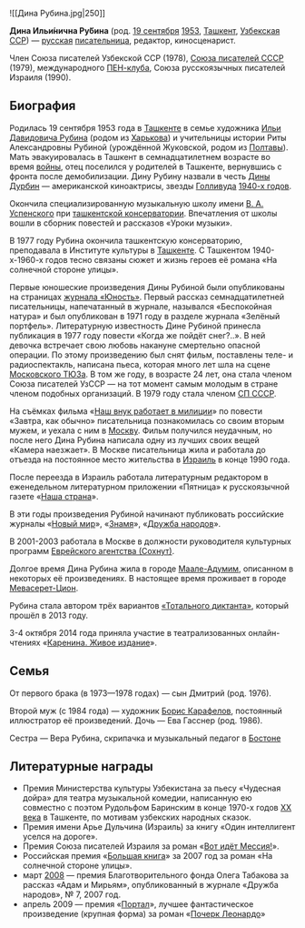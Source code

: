 ![[Дина Рубина.jpg|250]]

**Дина Ильи́нична Ру́бина** (род. [19 сентября](https://ru.wikipedia.org/wiki/19_сентября) [1953](https://ru.wikipedia.org/wiki/1953), [Ташкент](https://ru.wikipedia.org/wiki/Ташкент), [Узбекская ССР](https://ru.wikipedia.org/wiki/Узбекская_ССР)) — [русская](https://ru.wikipedia.org/wiki/Русский_язык) [писательница](https://ru.wikipedia.org/wiki/Писательница), редактор, киносценарист.

Член Союза писателей Узбекской ССР (1978), [Союза писателей СССР](https://ru.wikipedia.org/wiki/Союз_писателей_СССР) (1979), международного [ПЕН-клуба](https://ru.wikipedia.org/wiki/ПЕН-клуб), Союза русскоязычных писателей Израиля (1990).

## Биография

Родилась 19 сентября 1953 года в [Ташкенте](https://ru.wikipedia.org/wiki/Ташкент) в семье художника [Ильи Давидовича Рубина](https://ru.wikipedia.org/wiki/Рубин,_Илья_Давидович) (родом из [Харькова](https://ru.wikipedia.org/wiki/Харьков)) и учительницы истории Риты Александровны Рубиной (урождённой Жуковской, родом из [Полтавы](https://ru.wikipedia.org/wiki/Полтава)). Мать эвакуировалась в Ташкент в семнадцатилетнем возрасте во время [войны](https://ru.wikipedia.org/wiki/Великая_Отечественная_война), отец поселился у родителей в Ташкенте, вернувшись с фронта после демобилизации. Дину Рубину назвали в честь [Дины Дурбин](https://ru.wikipedia.org/wiki/Дурбин,_Дина) — американской киноактрисы, звезды [Голливуда](https://ru.wikipedia.org/wiki/Кинематограф_США) [1940-х годов](https://ru.wikipedia.org/wiki/1940-е_годы).

Окончила специализированную музыкальную школу имени [В. А. Успенского](https://ru.wikipedia.org/wiki/Успенский,_Виктор_Александрович) при [ташкентской консерватории](https://ru.wikipedia.org/wiki/Государственная_консерватория_Узбекистана). Впечатления от школы вошли в сборник повестей и рассказов «Уроки музыки».

В 1977 году Рубина окончила ташкентскую консерваторию, преподавала в Институте культуры в [Ташкенте](https://ru.wikipedia.org/wiki/Ташкент). C Ташкентом 1940-х-1960-х годов тесно связаны сюжет и жизнь героев её романа «На солнечной стороне улицы».

Первые юношеские произведения Дины Рубиной были опубликованы на страницах [журнала «Юность»](https://ru.wikipedia.org/wiki/Юность_(журнал)). Первый рассказ семнадцатилетней писательницы, напечатанный в журнале,  назывался «Беспокойная натура» и был опубликован в 1971 году в разделе  журнала «Зелёный портфель». Литературную известность Дине Рубиной  принесла публикация в 1977 году повести «Когда же пойдёт снег?..». В ней девочка встречает свою любовь накануне смертельно опасной операции. По  этому произведению был снят фильм, поставлены теле- и радиоспектакль,  написана пьеса, которая много лет шла на сцене [Московского ТЮЗа](https://ru.wikipedia.org/wiki/Московский_театр_юного_зрителя). В том же году, в возрасте 24 лет, она стала членом Союза писателей  УзССР — на тот момент самым молодым в стране членом подобных организаций. В 1979 году стала членом [СП СССР](https://ru.wikipedia.org/wiki/Союз_писателей_СССР).

На съёмках фильма «[Наш внук работает в милиции](https://ru.wikipedia.org/w/index.php?title=Наш_внук_работает_в_милиции&action=edit&redlink=1)» по повести «Завтра, как обычно» писательница познакомилась со своим вторым мужем, и уехала с ним в [Москву](https://ru.wikipedia.org/wiki/Москва). Фильм получился неудачным, но после него Дина Рубина написала одну из  лучших своих вещей «Камера наезжает». В Москве писательница жила и  работала до отъезда на постоянное место жительства в [Израиль](https://ru.wikipedia.org/wiki/Израиль) в конце 1990 года.

После переезда в Израиль работала литературным редактором в  еженедельном литературном приложении «Пятница» к русскоязычной газете «[Наша страна](https://ru.wikipedia.org/wiki/Наша_страна_(газета,_Израиль))».

В эти годы произведения Рубиной начинают публиковать российские журналы «[Новый мир](https://ru.wikipedia.org/wiki/Новый_мир_(журнал))», «[Знамя](https://ru.wikipedia.org/wiki/Знамя_(журнал))», «[Дружба народов](https://ru.wikipedia.org/wiki/Дружба_народов_(журнал))».

В 2001-2003 работала в Москве в должности руководителя культурных программ [Еврейского агентства (Сохнут)](https://ru.wikipedia.org/wiki/Еврейское_агентство).

Долгое время Дина Рубина жила в городе [Маале-Адумим](https://ru.wikipedia.org/wiki/Маале-Адумим), описанном в некоторых её произведениях. В настоящее время проживает в городе [Мевасерет-Цион](https://ru.wikipedia.org/wiki/Мевасерет-Цион).

Рубина стала автором трёх вариантов [«Тотального диктанта»](https://ru.wikipedia.org/wiki/Диктант), который прошёл в 2013 году.

3-4 октября 2014 года приняла участие в театрализованных онлайн-чтениях «[Каренина. Живое издание](https://ru.wikipedia.org/w/index.php?title=Каренина._Живое_издание&action=edit&redlink=1)».

## Семья

От первого брака (в 1973—1978 годах) — сын Дмитрий (род. 1976).

Второй муж (с 1984 года) — художник [Борис Карафелов](https://ru.wikipedia.org/wiki/Борис_Карафелов), постоянный иллюстратор её произведений. Дочь — Ева Гасснер (род. 1986).

Сестра — Вера Рубина, скрипачка и музыкальный педагог в [Бостоне](https://ru.wikipedia.org/wiki/Бостон)

## Литературные награды

- Премия Министерства культуры Узбекистана за пьесу «Чудесная дойра» для театра  музыкальной комедии, написанную ею совместно с поэтом Рудольфом  Баринским в конце 1970-х годов [XX века](https://ru.wikipedia.org/wiki/XX_век) в Ташкенте, по мотивам узбекских народных сказок.
- Премия имени Арье Дульчина (Израиль) за книгу «Один интеллигент уселся на дороге».
- Премия Союза писателей Израиля за роман «[Вот идёт Мессия!](https://ru.wikipedia.org/wiki/Вот_идёт_Мессия!)».
- Российская премия «[Большая книга](https://ru.wikipedia.org/wiki/Большая_книга)» за 2007 год за роман «На солнечной стороне улицы».
- март [2008](https://ru.wikipedia.org/wiki/2008_год_в_литературе) — премия Благотворительного фонда Олега Табакова за рассказ «Адам и Мирьям», опубликованный в журнале «Дружба народов», № 7, 2007 год.
- апрель 2009 — премия «[Портал](https://ru.wikipedia.org/wiki/Портал_(конвент))», лучшее фантастическое произведение (крупная форма) за роман «[Почерк Леонардо](https://ru.wikipedia.org/wiki/Почерк_Леонардо)»
